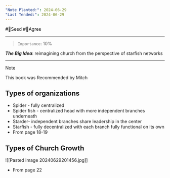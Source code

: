 ```yaml
---
"Note Planted:": 2024-06-29
"Last Tended:": 2024-06-29
---
```

#🌱Seed  #🙂Agree
****
> `Importance`: 10%
 
***The Big Idea***: reimagining church from the perspective of starfish networks 

****

>[!Note]
>This book was Recommended by Mitch 

## Types of organizations 
- Spider - fully centralized 
- Spider fish - centralized head with more independent branches underneath 
- Starder- independent branches share leadership in the center 
- Starfish - fully decentralized with each branch fully functional on its own 
- From page 18-19

## Types of Church Growth

![[Pasted image 20240629201456.jpg]]
- From page 22
